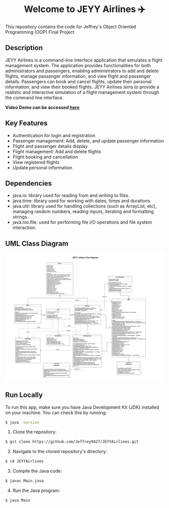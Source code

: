 <h1 align="center">Welcome to JEYY Airlines ✈️</h1>

This repository contains the code for Jeffrey's Object Oriented Programming (OOP) Final Project

## Description

JEYY Airlines is a command-line interface application that simulates a flight management system. The application provides functionalities for both administrators and passengers, enabling administrators to add and delete flights, manage passenger information, and view flight and passenger details. Passengers can book and cancel flights, update their personal information, and view their booked flights. JEYY Airlines aims to provide a realistic and interactive simulation of a flight management system through the command line interface.

**Video Demo can be accessed <u>here</u>**

## Key Features

- Authentication for login and registration
- Passenger management: Add, delete, and update passenger information
- Flight and passenger details display
- Flight management: Add and delete flights
- Flight booking and cancellation
- View registered flights
- Update personal information

## Dependencies

- java.io: library used for reading from and writing to files.
- java.time: library used for working with dates, times and durations.
- java.util: library used for handling collections (such as ArrayList, etc), managing random numbers, reading inputs, iterating and formatting strings. 
- java.nio.file: used for performing file I/O operations and file system interaction. 

## UML Class Diagram

![UMLClassDiagram](/assets/UMLClassDiagram.png)

## Run Locally

To run this app, make sure you have Java Development Kit (JDK) installed on your machine. You can check this by running: 

```bash
$ java -version
```

1. Clone the repository: 

```bash
$ git clone https://github.com/Jeffrey9427/JEYYAirlines.git
```

2. Navigate to the cloned repository's directory: 

```bash
$ cd JEYYAirlines
```

3. Compile the Java code: 

```bash
$ javac Main.java
```

4. Run the Java program: 

```bash
$ java Main
```

